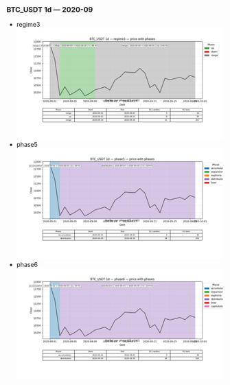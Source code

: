 ### BTC_USDT 1d — 2020-09

- regime3
![BTC_USDT_1d_regime3_2020-09_phase_price.png](outputs/fourier/phase_monthly/BTC_USDT/1d/2020/2020-09/BTC_USDT_1d_regime3_2020-09_phase_price.png)
- phase5
![BTC_USDT_1d_phase5_2020-09_phase_price.png](outputs/fourier/phase_monthly/BTC_USDT/1d/2020/2020-09/BTC_USDT_1d_phase5_2020-09_phase_price.png)
- phase6
![BTC_USDT_1d_phase6_2020-09_phase_price.png](outputs/fourier/phase_monthly/BTC_USDT/1d/2020/2020-09/BTC_USDT_1d_phase6_2020-09_phase_price.png)